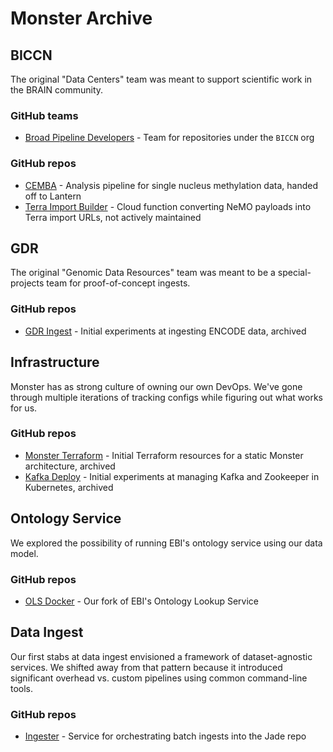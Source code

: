 # Monster Archive

## BICCN
The original "Data Centers" team was meant to support scientific work in the BRAIN community.

### GitHub teams
* [Broad Pipeline Developers](https://github.com/orgs/BICCN/teams/broad-pipeline-developers) - Team for repositories under the `BICCN` org

### GitHub repos
* [CEMBA](https://github.com/biccn/cemba) - Analysis pipeline for single nucleus methylation data, handed off to Lantern
* [Terra Import Builder](https://github.com/BICCN/terra-import-builder) - Cloud function converting NeMO payloads into Terra import URLs,
                                                                          not actively maintained

## GDR
The original "Genomic Data Resources" team was meant to be a special-projects team
for proof-of-concept ingests.

### GitHub repos
* [GDR Ingest](https://github.com/broadinstitute/gdr-ingest) - Initial experiments at ingesting ENCODE data, archived

## Infrastructure
Monster has as strong culture of owning our own DevOps. We've gone through multiple
iterations of tracking configs while figuring out what works for us.

### GitHub repos
* [Monster Terraform](https://github.com/broadinstitute/terraform-monster) - Initial Terraform resources for a static Monster architecture, archived
* [Kafka Deploy](https://github.com/broadinstitute/emerald-kubernetes-kafka) - Initial experiments at managing Kafka and Zookeeper in Kubernetes, archived

## Ontology Service
We explored the possibility of running EBI's ontology service using our data model.

### GitHub repos
* [OLS Docker](https://github.com/broadinstitute/ols-docker) - Our fork of EBI's Ontology Lookup Service

## Data Ingest
Our first stabs at data ingest envisioned a framework of dataset-agnostic services.
We shifted away from that pattern because it introduced significant overhead vs. custom
pipelines using common command-line tools.

### GitHub repos
* [Ingester](https://github.com/broadinstitute/monster-ingester) - Service for orchestrating batch ingests into the Jade repo
